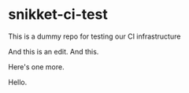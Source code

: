 # snikket-ci-test
This is a dummy repo for testing our CI infrastructure

And this is an edit. And this.

Here's one more.

Hello.
